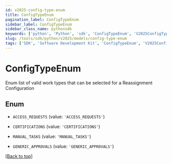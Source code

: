 ```yaml
---
id: v2025-config-type-enum
title: ConfigTypeEnum
pagination_label: ConfigTypeEnum
sidebar_label: ConfigTypeEnum
sidebar_class_name: pythonsdk
keywords: ['python', 'Python', 'sdk', 'ConfigTypeEnum', 'V2025ConfigTypeEnum'] 
slug: /tools/sdk/python/v2025/models/config-type-enum
tags: ['SDK', 'Software Development Kit', 'ConfigTypeEnum', 'V2025ConfigTypeEnum']
---
```


# ConfigTypeEnum

Enum list of valid work types that can be selected for a Reassignment Configuration

## Enum

* `ACCESS_REQUESTS` (value: `'ACCESS_REQUESTS'`)

* `CERTIFICATIONS` (value: `'CERTIFICATIONS'`)

* `MANUAL_TASKS` (value: `'MANUAL_TASKS'`)

* `GENERIC_APPROVALS` (value: `'GENERIC_APPROVALS'`)

[[Back to top]](#) 

